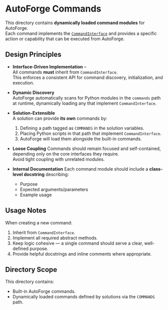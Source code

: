 # AutoForge Commands

This directory contains **dynamically loaded command modules** for AutoForge.  
Each command implements the [`CommandInterface`](../core/interfaces/command_interface.py) and provides a specific action
or capability that can be executed from AutoForge.

## Design Principles

- **Interface-Driven Implementation** –  
  All commands **must** inherit from `CommandInterface`.  
  This enforces a consistent API for command discovery, initialization, and execution.

- **Dynamic Discovery**  
  AutoForge automatically scans for Python modules in the `commands` path at runtime, dynamically loading any that
  implement `CommandInterface`.

- **Solution-Extensible**  
  A solution can provide **its own** commands by:
    1. Defining a path tagged as `COMMANDS` in the solution variables.
    2. Placing Python scripts in that path that implement `CommandInterface`.
    3. AutoForge will load them alongside the built-in commands.

- **Loose Coupling**
  Commands should remain focused and self-contained, depending only on the core interfaces they require.  
  Avoid tight coupling with unrelated modules.

- **Internal Documentation**
  Each command module should include a **class-level docstring** describing:
    - Purpose
    - Expected arguments/parameters
    - Example usage

## Usage Notes

When creating a new command:

1. Inherit from `CommandInterface`.
2. Implement all required abstract methods.
3. Keep logic cohesive — a single command should serve a clear, well-defined purpose.
4. Provide helpful docstrings and inline comments where appropriate.

## Directory Scope

This directory contains:

- Built-in AutoForge commands.
- Dynamically loaded commands defined by solutions via the `COMMANDS` path.
